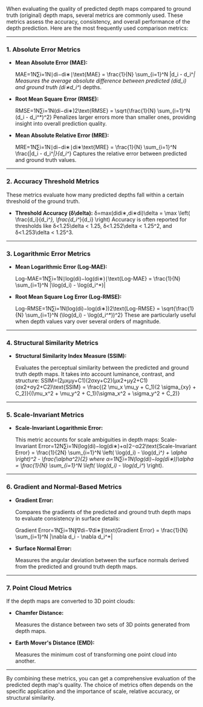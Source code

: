 When evaluating the quality of predicted depth maps compared to ground truth (original) depth maps, several metrics are commonly used. These metrics assess the accuracy, consistency, and overall performance of the depth prediction. Here are the most frequently used comparison metrics:

---

### **1. Absolute Error Metrics**

* **Mean Absolute Error (MAE):**

  MAE=1N∑i=1N∣di−di∗∣\text{MAE} = \frac{1}{N} \sum_{i=1}^N |d_i - d_i^*|
  Measures the average absolute difference between predicted (did_i) and ground truth (di∗d_i^*) depths.
* **Root Mean Square Error (RMSE):**

  RMSE=1N∑i=1N(di−di∗)2\text{RMSE} = \sqrt{\frac{1}{N} \sum_{i=1}^N (d_i - d_i^*)^2}
  Penalizes larger errors more than smaller ones, providing insight into overall prediction quality.
* **Mean Absolute Relative Error (MRE):**

  MRE=1N∑i=1N∣di−di∗∣di∗\text{MRE} = \frac{1}{N} \sum_{i=1}^N \frac{|d_i - d_i^*|}{d_i^*}
  Captures the relative error between predicted and ground truth values.

---

### **2. Accuracy Threshold Metrics**

These metrics evaluate how many predicted depths fall within a certain threshold of the ground truth.

* **Threshold Accuracy (δ\delta):**
  δ=max⁡(didi∗,di∗di)\delta = \max \left( \frac{d_i}{d_i^*}, \frac{d_i^*}{d_i} \right)
  Accuracy is often reported for thresholds like δ<1.25\delta < 1.25, δ<1.252\delta < 1.25^2, and δ<1.253\delta < 1.25^3.

---

### **3. Logarithmic Error Metrics**

* **Mean Logarithmic Error (Log-MAE):**

  Log-MAE=1N∑i=1N∣log⁡(di)−log⁡(di∗)∣\text{Log-MAE} = \frac{1}{N} \sum_{i=1}^N |\log(d_i) - \log(d_i^*)|
* **Root Mean Square Log Error (Log-RMSE):**

  Log-RMSE=1N∑i=1N(log⁡(di)−log⁡(di∗))2\text{Log-RMSE} = \sqrt{\frac{1}{N} \sum_{i=1}^N (\log(d_i) - \log(d_i^*))^2}
  These are particularly useful when depth values vary over several orders of magnitude.

---

### **4. Structural Similarity Metrics**

* **Structural Similarity Index Measure (SSIM):**

  Evaluates the perceptual similarity between the predicted and ground truth depth maps. It takes into account luminance, contrast, and structure:
  SSIM=(2μxμy+C1)(2σxy+C2)(μx2+μy2+C1)(σx2+σy2+C2)\text{SSIM} = \frac{(2 \mu_x \mu_y + C_1)(2 \sigma_{xy} + C_2)}{(\mu_x^2 + \mu_y^2 + C_1)(\sigma_x^2 + \sigma_y^2 + C_2)}

---

### **5. Scale-Invariant Metrics**

* **Scale-Invariant Logarithmic Error:**

  This metric accounts for scale ambiguities in depth maps:
  Scale-Invariant Error=12N∑i=1N(log⁡(di)−log⁡(di∗)+α)2−α22\text{Scale-Invariant Error} = \frac{1}{2N} \sum_{i=1}^N \left( \log(d_i) - \log(d_i^*) + \alpha \right)^2 - \frac{\alpha^2}{2}
  where α=1N∑i=1N(log⁡(di)−log⁡(di∗))\alpha = \frac{1}{N} \sum_{i=1}^N \left( \log(d_i) - \log(d_i^*) \right).

---

### **6. Gradient and Normal-Based Metrics**

* **Gradient Error:**

  Compares the gradients of the predicted and ground truth depth maps to evaluate consistency in surface details:

  Gradient Error=1N∑i=1N∥∇di−∇di∗∥\text{Gradient Error} = \frac{1}{N} \sum_{i=1}^N \|\nabla d_i - \nabla d_i^*\|
* **Surface Normal Error:**

  Measures the angular deviation between the surface normals derived from the predicted and ground truth depth maps.

---

### **7. Point Cloud Metrics**

If the depth maps are converted to 3D point clouds:

* **Chamfer Distance:**

  Measures the distance between two sets of 3D points generated from depth maps.
* **Earth Mover's Distance (EMD):**

  Measures the minimum cost of transforming one point cloud into another.

---

By combining these metrics, you can get a comprehensive evaluation of the predicted depth map's quality. The choice of metrics often depends on the specific application and the importance of scale, relative accuracy, or structural similarity.
